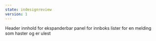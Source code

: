 ```yaml
---
state: indesignreview
version: 1
---
```


Header innhold for ekspanderbar panel for innboks lister for en melding som haster og er ulest
